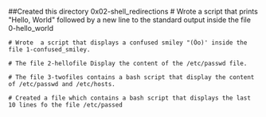 ##Created this directory 0x02-shell_redirections
	# Wrote a script that prints "Hello, World" followed by a new line to the standard output 
	 inside the file 0-hello_world
	
	# Wrote  a script that displays a confused smiley "(Ôo)' inside the file 1-confused_smiley.

	# The file 2-hellofile Display the content of the /etc/passwd file.

	# The file 3-twofiles contains a bash script that display the content of /etc/passwd and /etc/hosts.

	# Created a file which contains a bash script that displays the last 10 lines fo the file /etc/passed
